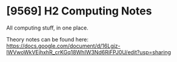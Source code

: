 # [9569] H2 Computing Notes

All computing stuff, in one place.

Theory notes can be found here: https://docs.google.com/document/d/16Lgjz-lWVwoWkVEjhxhR_crKGq18WhIW3Nd6RiFPJ0U/edit?usp=sharing

